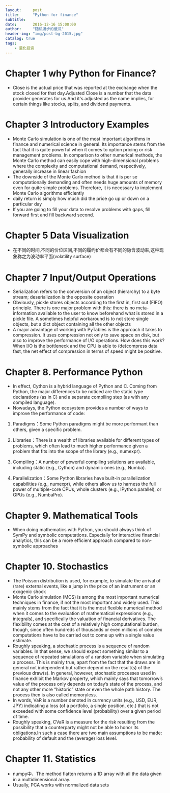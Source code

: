 ```yaml
---
layout:     post
title:      "Python for finance"
subtitle:
date:       2016-12-16 15:00:00
author:     "随机漫步的傻瓜"
header-img: "img/post-bg-2015.jpg"
catalog: true
tags:
    - 量化投资
---
```


# Chapter 1 why Python for Finance?
- Close is the actual price that was reported at the exchange when the stock closed for that day.Adjusted Close is a number that the data provider generates for us.And it's adjusted as the name implies, for certain things like stocks, splits, and dividend payments.

# Chapter 3 Introductory Examples
- Monte Carlo simulation is one of the most important algorithms in finance and numerical science in general. Its importance stems from the fact that it is quite powerful when it comes to option pricing or risk management problems. In comparison to other numerical methods, the Monte Carlo method can easily cope with high-dimensional problems where the complexity and computational demand, respectively, generally increase in linear fashion
- The downside of the Monte Carlo method is that it is per se computationally demanding and often needs huge amounts of memory even for quite simple problems. Therefore, it is necessary to implement Monte Carlo algorithms efficiently
- daily return is simply how much did the price go up or down on a particular day
- If you are going to fill your data to resolve problems with gaps, fill forward first and fill backward second.

# Chapter 5 Data Visualization
- 在不同的时间,不同的价位区间,不同的履约价都会有不同的隐含波动率,这种现象称之为波动率平面(volatility surface)

# Chapter 7 Input/Output Operations
- Serialization refers to the conversion of an object (hierarchy) to a byte stream; deserialization is the opposite operation
- Obviously, pickle stores objects according to the first in, first out (FIFO) principle. There is one major problem with this: there is no meta-information available to the user to know beforehand what is stored in a pickle file. A sometimes helpful workaround is to not store single objects, but a dict object containing all the other objects
- A major advantage of working with PyTables is the approach it takes to compression. It uses compression not only to save space on disk, but also to improve the performance of I/O operations. How does this work? When I/O is the bottleneck and the CPU is able to (de)compress data fast, the net effect of compression in terms of speed might be positive.

# Chapter 8. Performance Python
- In effect, Cython is a hybrid language of Python and C. Coming from Python, the major differences to be noticed are the static type declarations (as in C) and a separate compiling step (as with any compiled language).
- Nowadays, the Python ecosystem provides a number of ways to improve the performance of code:

1. Paradigms：Some Python paradigms might be more performant than others, given a specific problem.

2. Libraries：There is a wealth of libraries available for different types of problems, which often lead to much higher performance given a problem that fits into the scope of the library (e.g., numexpr).

3. Compiling：A number of powerful compiling solutions are available, including static (e.g., Cython) and dynamic ones (e.g., Numba).

4. Parallelization：Some Python libraries have built-in parallelization capabilities (e.g., numexpr), while others allow us to harness the full power of multiple-core CPUs, whole clusters (e.g., IPython.parallel), or GPUs (e.g., NumbaPro).

# Chapter 9. Mathematical Tools
- When doing mathematics with Python, you should always think of SymPy and symbolic computations. Especially for interactive financial analytics, this can be a more efficient approach compared to non-symbolic approaches

# Chapter 10. Stochastics
- The Poisson distribution is used, for example, to simulate the arrival of (rare) external events, like a jump in the price of an instrument or an exogenic shock
- Monte Carlo simulation (MCS) is among the most important numerical techniques in finance, if not the most important and widely used. This mainly stems from the fact that it is the most flexible numerical method when it comes to the evaluation of mathematical expressions (e.g., integrals), and specifically the valuation of financial derivatives. The flexibility comes at the cost of a relatively high computational burden, though, since often hundreds of thousands or even millions of complex computations have to be carried out to come up with a single value estimate.
- Roughly speaking, a stochastic process is a sequence of random variables. In that sense, we should expect something similar to a sequence of repeated simulations of a random variable when simulating a process. This is mainly true, apart from the fact that the draws are in general not independent but rather depend on the result(s) of the previous draw(s). In general, however, stochastic processes used in finance exhibit the Markov property, which mainly says that tomorrow’s value of the process only depends on today’s state of the process, and not any other more “historic” state or even the whole path history. The process then is also called memoryless.
- In words, VaR is a number denoted in currency units (e.g., USD, EUR, JPY) indicating a loss (of a portfolio, a single position, etc.) that is not exceeded with some confidence level (probability) over a given period of time.
- Roughly speaking, CVaR is a measure for the risk resulting from the possibility that a counterparty might not be able to honor its obligations.In such a case there are two main assumptions to be made: probability of default and the (average) loss level.

# Chapter 11. Statistics
- numpy中，The method flatten returns a 1D array with all the data given in a multidimensional array.
- Usually, PCA works with normalized data sets
